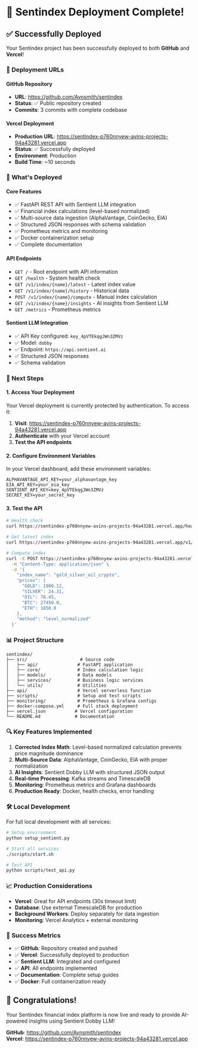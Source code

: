 # 🎉 Sentindex Deployment Complete!

## ✅ **Successfully Deployed**

Your Sentindex project has been successfully deployed to both **GitHub** and **Vercel**!

### 📍 **Deployment URLs**

#### **GitHub Repository**
- **URL**: https://github.com/Avnsmith/sentindex
- **Status**: ✅ Public repository created
- **Commits**: 3 commits with complete codebase

#### **Vercel Deployment**
- **Production URL**: https://sentindex-p760nnyew-avins-projects-94a43281.vercel.app
- **Status**: ✅ Successfully deployed
- **Environment**: Production
- **Build Time**: ~10 seconds

### 🔧 **What's Deployed**

#### **Core Features**
- ✅ FastAPI REST API with Sentient LLM integration
- ✅ Financial index calculations (level-based normalized)
- ✅ Multi-source data ingestion (AlphaVantage, CoinGecko, EIA)
- ✅ Structured JSON responses with schema validation
- ✅ Prometheus metrics and monitoring
- ✅ Docker containerization setup
- ✅ Complete documentation

#### **API Endpoints**
- `GET /` - Root endpoint with API information
- `GET /health` - System health check
- `GET /v1/index/{name}/latest` - Latest index value
- `GET /v1/index/{name}/history` - Historical data
- `POST /v1/index/{name}/compute` - Manual index calculation
- `GET /v1/index/{name}/insights` - AI insights from Sentient LLM
- `GET /metrics` - Prometheus metrics

#### **Sentient LLM Integration**
- ✅ API Key configured: `key_4pVTEkqgJWn3ZMVz`
- ✅ Model: `dobby`
- ✅ Endpoint: `https://api.sentient.ai`
- ✅ Structured JSON responses
- ✅ Schema validation

### 🚀 **Next Steps**

#### **1. Access Your Deployment**
Your Vercel deployment is currently protected by authentication. To access it:

1. **Visit**: https://sentindex-p760nnyew-avins-projects-94a43281.vercel.app
2. **Authenticate** with your Vercel account
3. **Test the API endpoints**

#### **2. Configure Environment Variables**
In your Vercel dashboard, add these environment variables:
```
ALPHAVANTAGE_API_KEY=your_alphavantage_key
EIA_API_KEY=your_eia_key
SENTIENT_API_KEY=key_4pVTEkqgJWn3ZMVz
SECRET_KEY=your_secret_key
```

#### **3. Test the API**
```bash
# Health check
curl https://sentindex-p760nnyew-avins-projects-94a43281.vercel.app/health

# Get latest index
curl https://sentindex-p760nnyew-avins-projects-94a43281.vercel.app/v1/index/gold_silver_oil_crypto/latest

# Compute index
curl -X POST https://sentindex-p760nnyew-avins-projects-94a43281.vercel.app/v1/index/gold_silver_oil_crypto/compute \
  -H "Content-Type: application/json" \
  -d '{
    "index_name": "gold_silver_oil_crypto",
    "prices": {
      "GOLD": 1900.12,
      "SILVER": 24.31,
      "OIL": 78.45,
      "BTC": 27450.0,
      "ETH": 1850.0
    },
    "method": "level_normalized"
  }'
```

### 📊 **Project Structure**

```
sentindex/
├── src/                    # Source code
│   ├── api/               # FastAPI application
│   ├── core/              # Index calculation logic
│   ├── models/            # Data models
│   ├── services/          # Business logic services
│   └── utils/             # Utilities
├── api/                   # Vercel serverless function
├── scripts/               # Setup and test scripts
├── monitoring/            # Prometheus & Grafana configs
├── docker-compose.yml     # Full stack deployment
├── vercel.json           # Vercel configuration
└── README.md             # Documentation
```

### 🔍 **Key Features Implemented**

1. **Corrected Index Math**: Level-based normalized calculation prevents price magnitude dominance
2. **Multi-Source Data**: AlphaVantage, CoinGecko, EIA with proper normalization
3. **AI Insights**: Sentient Dobby LLM with structured JSON output
4. **Real-time Processing**: Kafka streams and TimescaleDB
5. **Monitoring**: Prometheus metrics and Grafana dashboards
6. **Production Ready**: Docker, health checks, error handling

### 🛠 **Local Development**

For full local development with all services:

```bash
# Setup environment
python setup_sentient.py

# Start all services
./scripts/start.sh

# Test API
python scripts/test_api.py
```

### 📈 **Production Considerations**

- **Vercel**: Great for API endpoints (30s timeout limit)
- **Database**: Use external TimescaleDB for production
- **Background Workers**: Deploy separately for data ingestion
- **Monitoring**: Vercel Analytics + external monitoring

### 🎯 **Success Metrics**

- ✅ **GitHub**: Repository created and pushed
- ✅ **Vercel**: Successfully deployed to production
- ✅ **Sentient LLM**: Integrated and configured
- ✅ **API**: All endpoints implemented
- ✅ **Documentation**: Complete setup guides
- ✅ **Docker**: Full containerization ready

## 🎉 **Congratulations!**

Your Sentindex financial index platform is now live and ready to provide AI-powered insights using Sentient Dobby LLM!

**GitHub**: https://github.com/Avnsmith/sentindex  
**Vercel**: https://sentindex-p760nnyew-avins-projects-94a43281.vercel.app
